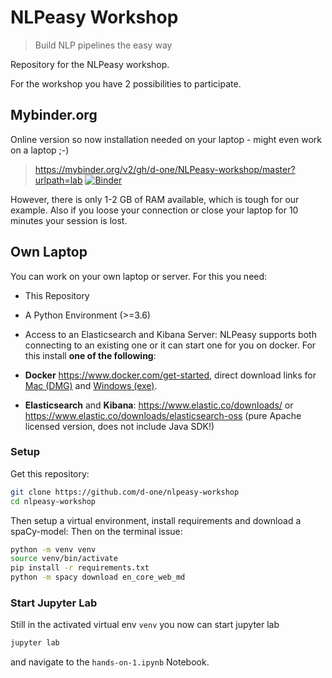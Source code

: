 NLPeasy Workshop
================

> Build NLP pipelines the easy way

Repository for the NLPeasy workshop.

For the workshop you have 2 possibilities to participate.

## Mybinder.org

Online version so now installation needed on your laptop - might even work on a laptop ;-)

> <https://mybinder.org/v2/gh/d-one/NLPeasy-workshop/master?urlpath=lab> [![Binder](https://mybinder.org/badge_logo.svg)](https://mybinder.org/v2/gh/d-one/NLPeasy-workshop/master?urlpath=lab)

However, there is only 1-2 GB of RAM available, which is tough for our example. Also if you loose your connection or close your laptop for 10 minutes your session is lost.

## Own Laptop

You can work on your own laptop or server. For this you need:
- This Repository
- A Python Environment (>=3.6)
- Access to an Elasticsearch and Kibana Server: NLPeasy supports both connecting to an existing one or it can start one for you on docker. For this install **one of the following**:

- **Docker** <https://www.docker.com/get-started>, direct download links for
    [Mac (DMG)](https://download.docker.com/mac/stable/Docker.dmg) and
    [Windows (exe)](https://download.docker.com/win/stable/Docker%20for%20Windows%20Installer.exe).
- **Elasticsearch** and **Kibana**:
    <https://www.elastic.co/downloads/> or
    <https://www.elastic.co/downloads/elasticsearch-oss> (pure Apache licensed version, does not include Java SDK!)

### Setup 

Get this repository:

```bash
git clone https://github.com/d-one/nlpeasy-workshop
cd nlpeasy-workshop
```

Then setup a virtual environment, install requirements and download a spaCy-model:
Then on the terminal issue:
```bash
python -m venv venv
source venv/bin/activate
pip install -r requirements.txt
python -m spacy download en_core_web_md
```
### Start Jupyter Lab

Still in the activated virtual env `venv` you now can start jupyter lab
```bash
jupyter lab
```
and navigate to the `hands-on-1.ipynb` Notebook.
